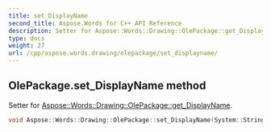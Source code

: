 ```yaml
---
title: set_DisplayName
second_title: Aspose.Words for C++ API Reference
description: Setter for Aspose::Words::Drawing::OlePackage::get_DisplayName. 
type: docs
weight: 27
url: /cpp/aspose.words.drawing/olepackage/set_displayname/
---
```

## OlePackage.set_DisplayName method


Setter for [Aspose::Words::Drawing::OlePackage::get_DisplayName](../get_displayname/).

```cpp
void Aspose::Words::Drawing::OlePackage::set_DisplayName(System::String value)
```

